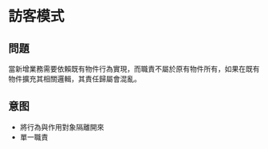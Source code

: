 訪客模式
===
問題
---
當新增業務需要依賴既有物件行為實現，而職責不屬於原有物件所有，如果在既有物件擴充其相關邏輯，其責任歸屬會混亂。

意图
---
- 將行為與作用對象隔離開來
- 單一職責